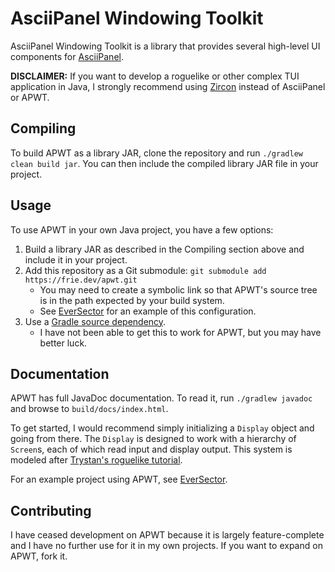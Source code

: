 # AsciiPanel Windowing Toolkit

AsciiPanel Windowing Toolkit is a library that provides several high-level UI components for [AsciiPanel](https://github.com/trystan/AsciiPanel).

**DISCLAIMER:** If you want to develop a roguelike or other complex TUI application in Java, I strongly recommend using [Zircon](https://hexworks.org/projects/zircon) instead of AsciiPanel or APWT.

## Compiling

To build APWT as a library JAR, clone the repository and run `./gradlew clean build jar`.
You can then include the compiled library JAR file in your project.

## Usage

To use APWT in your own Java project, you have a few options:

1. Build a library JAR as described in the Compiling section above and include it in your project.
2. Add this repository as a Git submodule: `git submodule add https://frie.dev/apwt.git`
	- You may need to create a symbolic link so that APWT's source tree is in the path expected by your build system.
	- See [EverSector](https://frie.dev/eversector) for an example of this configuration.
3. Use a [Gradle source dependency](https://blog.gradle.org/introducing-source-dependencies).
	- I have not been able to get this to work for APWT, but you may have better luck.

## Documentation

APWT has full JavaDoc documentation.
To read it, run `./gradlew javadoc` and browse to `build/docs/index.html`.

To get started, I would recommend simply initializing a `Display` object and going from there.
The `Display` is designed to work with a hierarchy of `Screen`s, each of which read input and display output.
This system is modeled after [Trystan's roguelike tutorial](https://trystans.blogspot.com/2016/01/roguelike-tutorial-00-table-of-contents.html).

For an example project using APWT, see [EverSector](https://frie.dev/eversector).

## Contributing

I have ceased development on APWT because it is largely feature-complete and I have no further use for it in my own projects.
If you want to expand on APWT, fork it.
